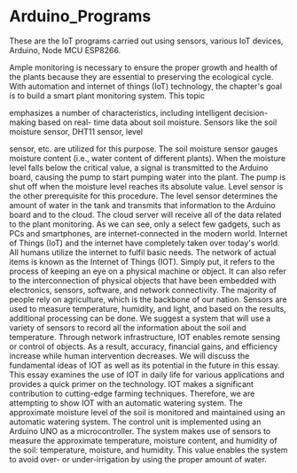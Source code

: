 # Arduino_Programs
These are the IoT programs carried out using sensors, various IoT devices, Arduino, Node MCU ESP8266.

Ample monitoring is necessary to ensure the proper growth and health of the plants because
they are essential to preserving the ecological cycle. With automation and internet of things
(IoT) technology, the chapter's goal is to build a smart plant monitoring system. This topic

emphasizes a number of characteristics, including intelligent decision-making based on real-
time data about soil moisture. Sensors like the soil moisture sensor, DHT11 sensor, level

sensor, etc. are utilized for this purpose. The soil moisture sensor gauges moisture content (i.e.,
water content of different plants). When the moisture level falls below the critical value, a
signal is transmitted to the Arduino board, causing the pump to start pumping water into the
plant. The pump is shut off when the moisture level reaches its absolute value. Level sensor is
the other prerequisite for this procedure. The level sensor determines the amount of water in the
tank and transmits that information to the Arduino board and to the cloud. The cloud server will
receive all of the data related to the plant monitoring.
As we can see, only a select few gadgets, such as PCs and smartphones, are internet-connected
in the modern world. Internet of Things (IoT) and the internet have completely taken over
today's world. All humans utilize the internet to fulfil basic needs. The network of actual items
is known as the Internet of Things (IOT). Simply put, it refers to the process of keeping an eye
on a physical machine or object. It can also refer to the interconnection of physical objects that
have been embedded with electronics, sensors, software, and network connectivity. The
majority of people rely on agriculture, which is the backbone of our nation.
Sensors are used to measure temperature, humidity, and light, and based on the results,
additional processing can be done. We suggest a system that will use a variety of sensors to
record all the information about the soil and temperature. Through network infrastructure, IOT
enables remote sensing or control of objects. As a result, accuracy, financial gains, and
efficiency increase while human intervention decreases. We will discuss the fundamental ideas
of IOT as well as its potential in the future in this essay. This essay examines the use of IOT in
daily life for various applications and provides a quick primer on the technology. IOT makes a
significant contribution to cutting-edge farming techniques.
Therefore, we are attempting to show IOT with an automatic watering system. The
approximate moisture level of the soil is monitored and maintained using an automatic
watering system. The control unit is implemented using an Arduino UNO as a microcontroller.
The system makes use of sensors to measure the approximate temperature, moisture content,
and humidity of the soil: temperature, moisture, and humidity. This value enables the system to
avoid over- or under-irrigation by using the proper amount of water.
